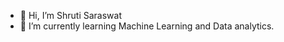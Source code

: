 - 👋 Hi, I’m Shruti Saraswat
- 🌱 I’m currently learning Machine Learning and Data analytics.

<!---
shrutee2001/shrutee2001 is a ✨ special ✨ repository because its `README.md` (this file) appears on your GitHub profile.
You can click the Preview link to take a look at your changes.
--->

